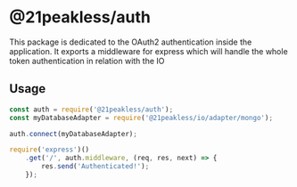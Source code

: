 # @21peakless/auth
This package is dedicated to the OAuth2 authentication inside the application. It exports a middleware for express which will handle the whole token authentication in relation with the IO

## Usage

```js
const auth = require('@21peakless/auth');
const myDatabaseAdapter = require('@21peakless/io/adapter/mongo');

auth.connect(myDatabaseAdapter);

require('express')()
    .get('/', auth.middleware, (req, res, next) => {
        res.send('Authenticated!');
    });
```
